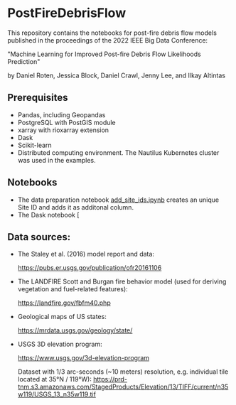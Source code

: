 # PostFireDebrisFlow

This repository contains the notebooks for post-fire debris flow models published in the proceedings of the 2022 IEEE Big Data Conference:

"Machine Learning for Improved Post-fire Debris Flow Likelihoods Prediction"

by Daniel Roten, Jessica Block, Daniel Crawl, Jenny Lee, and Ilkay Altintas

## Prerequisites

- Pandas, including Geopandas
- PostgreSQL with PostGIS module
- xarray with rioxarray extension
- Dask
- Scikit-learn
- Distributed computing environment. The Nautilus Kubernetes cluster was used in the examples.

## Notebooks

- The data preparation notebook [add_site_ids.ipynb](data_preparation/add_site_ids.ipynb) creates an unique Site ID and adds it as additonal column.
- The Dask notebook [


## Data sources:

- The Staley et al. (2016) model report and data:
 
	https://pubs.er.usgs.gov/publication/ofr20161106
 
- The LANDFIRE Scott and Burgan fire behavior model (used for deriving vegetation and fuel-related features):
 
	https://landfire.gov/fbfm40.php
 
- Geological maps of US states:
 
	https://mrdata.usgs.gov/geology/state/
 
- USGS 3D elevation program:
 
	https://www.usgs.gov/3d-elevation-program
 
  Dataset with 1/3 arc-seconds (~10 meters) resolution,  e.g. individual tile located at 35°N / 119°W):
  https://prd-tnm.s3.amazonaws.com/StagedProducts/Elevation/13/TIFF/current/n35w119/USGS_13_n35w119.tif
